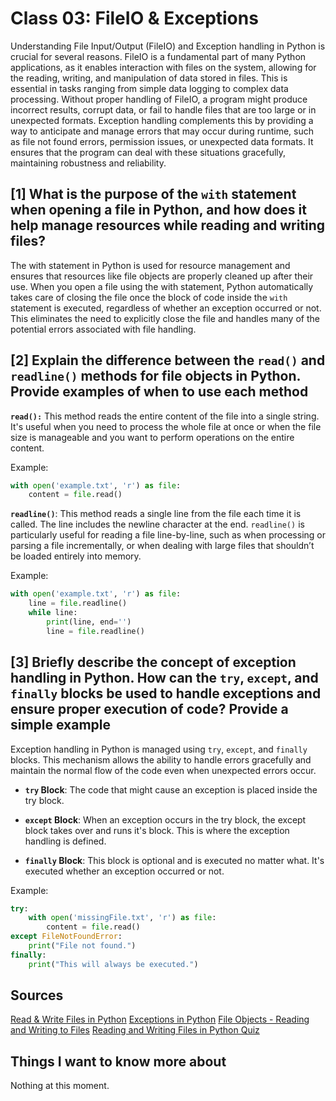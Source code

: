 # Class 03: FileIO & Exceptions

Understanding File Input/Output (FileIO) and Exception handling in Python is crucial for several reasons. FileIO is a fundamental part of many Python applications, as it enables interaction with files on the system, allowing for the reading, writing, and manipulation of data stored in files. This is essential in tasks ranging from simple data logging to complex data processing. Without proper handling of FileIO, a program might produce incorrect results, corrupt data, or fail to handle files that are too large or in unexpected formats. Exception handling complements this by providing a way to anticipate and manage errors that may occur during runtime, such as file not found errors, permission issues, or unexpected data formats. It ensures that the program can deal with these situations gracefully, maintaining robustness and reliability.

## [1] What is the purpose of the `with` statement when opening a file in Python, and how does it help manage resources while reading and writing files?

The with statement in Python is used for resource management and ensures that resources like file objects are properly cleaned up after their use.
When you open a file using the with statement, Python automatically takes care of closing the file once the block of code inside the `with` statement
is executed, regardless of whether an exception occurred or not. This eliminates the need to explicitly close the file and handles many of the potential
errors associated with file handling.

## [2] Explain the difference between the `read()` and `readline()` methods for file objects in Python. Provide examples of when to use each method

**`read():`** This method reads the entire content of the file into a single string. It's useful when you need to process the whole file at once or when the file size is manageable and you want to perform operations on the entire content.

Example:

```python
with open('example.txt', 'r') as file:
    content = file.read()
```

**`readline()`**: This method reads a single line from the file each time it is called. The line includes the newline character at the end. `readline()` is particularly useful for reading a file line-by-line, such as when processing or parsing a file incrementally, or when dealing with large files that shouldn’t be loaded entirely into memory.

Example:

```python
with open('example.txt', 'r') as file:
    line = file.readline()
    while line:
        print(line, end='')
        line = file.readline()
```

## [3] Briefly describe the concept of exception handling in Python. How can the `try`, `except`, and `finally` blocks be used to handle exceptions and ensure proper execution of code? Provide a simple example

Exception handling in Python is managed using `try`, `except`, and `finally` blocks. This mechanism allows the ability to handle errors gracefully and maintain the normal flow of the code even when unexpected errors occur.

- **`try` Block**: The code that might cause an exception is placed inside the try block.

- **`except` Block**: When an exception occurs in the try block, the except block takes over and runs it's block. This is where the exception handling is defined.

- **`finally` Block**: This block is optional and is executed no matter what. It's executed whether an exception occurred or not.

Example:

```python
try:
    with open('missingFile.txt', 'r') as file:
        content = file.read()
except FileNotFoundError:
    print("File not found.")
finally:
    print("This will always be executed.")
```

## Sources

[Read & Write Files in Python](https://realpython.com/read-write-files-python/)
[Exceptions in Python](https://realpython.com/python-exceptions/)
[File Objects - Reading and Writing to Files](https://www.youtube.com/watch?v=Uh2ebFW8OYM)
[Reading and Writing Files in Python Quiz](https://realpython.com/quizzes/read-write-files-python/)

## Things I want to know more about

Nothing at this moment.
